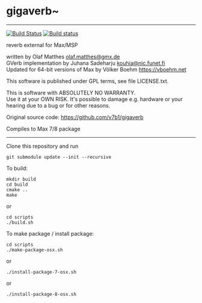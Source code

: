# gigaverb~
---
[![Build Status](https://travis-ci.org/njazz/gigaverb-64.svg?branch=master)](https://travis-ci.org/njazz/gigaverb-64)
[![Build status](https://ci.appveyor.com/api/projects/status/ouns3n0a97l4b006?svg=true)](https://ci.appveyor.com/project/njazz/gigaverb-64)

reverb external for Max/MSP  

written by Olaf Matthes <olaf.matthes@gmx.de>  
GVerb implementation by Juhana Sadeharju <kouhia@nic.funet.fi>  
Updated for 64-bit versions of Max by Völker Boehm https://vboehm.net  

This software is published under GPL terms, see file LICENSE.txt.


This is software with ABSOLUTELY NO WARRANTY.  
Use it at your OWN RISK. It's possible to damage e.g. hardware or your
hearing due to a bug or for other reasons.  



Original source code:
https://github.com/v7b1/gigaverb

Compiles to Max 7/8 package

-----

Clone this repository and run
```
git submodule update --init --recursive
```

To build:

```
mkdir build
cd build
cmake ..
make
```

or

```
cd scripts
./build.sh
```

To make package / install package:

```
cd scripts
./make-package-osx.sh
```

or

```
./install-package-7-osx.sh
```

or

```
./install-package-8-osx.sh
```
